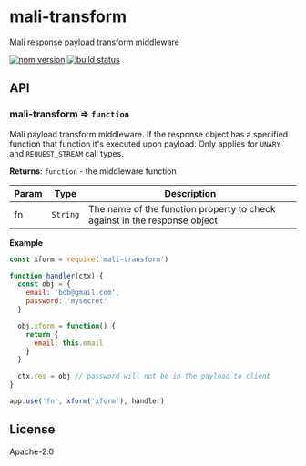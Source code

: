 # mali-transform

Mali response payload transform middleware

[![npm version](https://img.shields.io/npm/v/mali-transform.svg?style=flat-square)](https://www.npmjs.com/package/mali-transform)
[![build status](https://img.shields.io/travis/malijs/transform/master.svg?style=flat-square)](https://travis-ci.org/malijs/transform)

## API

<a name="module_mali-transform"></a>

### mali-transform ⇒ <code>function</code>
Mali payload transform middleware. If the response object has a specified function
that function it's executed upon payload. Only applies for <code>UNARY</code> and
<code>REQUEST_STREAM</code> call types.

**Returns**: <code>function</code> - the middleware function  

| Param | Type | Description |
| --- | --- | --- |
| fn | <code>String</code> | The name of the function property to check against in the response object |

**Example**  

```js
const xform = require('mali-transform')

function handler(ctx) {
  const obj = {
    email: 'bob@gmail.com',
    password: 'mysecret'
  }

  obj.xform = function() {
    return {
      email: this.email
    }
  }

  ctx.res = obj // password will not be in the payload to client
}

app.use('fn', xform('xform'), handler)
```

## License

  Apache-2.0
